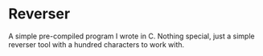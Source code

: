 # Reverser
A simple pre-compiled program I wrote in C. Nothing special, just a simple reverser tool with a hundred characters to work with.
